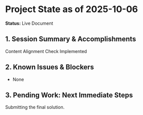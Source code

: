 # Project State as of 2025-10-06

**Status:** Live Document

## 1. Session Summary & Accomplishments
Content Alignment Check Implemented

## 2. Known Issues & Blockers
- None

## 3. Pending Work: Next Immediate Steps
Submitting the final solution.
